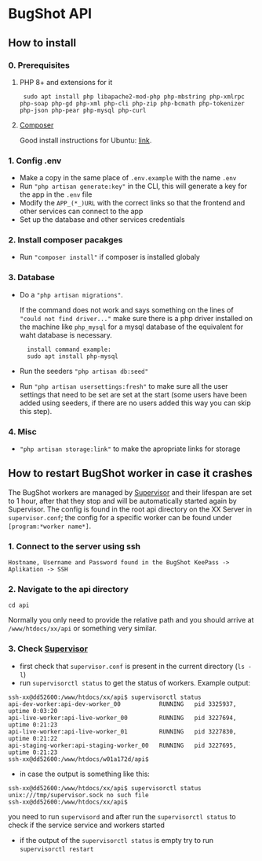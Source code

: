 # BugShot API

## How to install

### 0. Prerequisites

1. PHP 8+ and extensions for it

		sudo apt install php libapache2-mod-php php-mbstring php-xmlrpc php-soap php-gd php-xml php-cli php-zip php-bcmath php-tokenizer php-json php-pear php-mysql php-curl

2. [Composer](https://getcomposer.org/)

	Good install instructions for Ubuntu: [link](https://www.digitalocean.com/community/tutorials/how-to-install-composer-on-ubuntu-20-04-quickstart).

### 1. Config .env

- Make a copy in the same place of `.env.example` with the name `.env`
- Run `"php artisan generate:key"` in the CLI, this will generate a key for the app in the `.env` file
- Modify the `APP_(*_)URL` with the correct links so that the frontend and other services can connect to the app
- Set up the database and other services credentials

### 2. Install composer pacakges

- Run `"composer install"` if composer is installed globaly

### 3. Database

- Do a `"php artisan migrations"`. 

	If the command does not work and says something on the lines of `"could not find driver..."` make sure there is a php driver installed on the machine like `php_mysql` for a mysql database of the equivalent  for waht database is necessary. 

		install command example:
		sudo apt install php-mysql

- Run the seeders `"php artisan db:seed"`
- Run `"php artisan usersettings:fresh"` to make sure all the user settings that need to be set are set at the start (some users have been added using seeders, if there are no users added this way you can skip this step).

### 4. Misc

- `"php artisan storage:link"` to make the apropriate links for storage


## How to restart BugShot worker in case it crashes

The BugShot workers are managed by [Supervisor](http://supervisord.org/) and their lifespan are set to 1 hour, after that they stop and will be automatically started again by Supervisor. The config is found in the root api directory on the XX Server in `supervisor.conf`; the config for a specific worker can be found under `[program:*worker name*]`.

### 1. Connect to the server using ssh

    Hostname, Username and Password found in the BugShot KeePass -> Aplikation -> SSH

### 2. Navigate to the api directory

    cd api

Normally you only need to provide the relative path and you should arrive at `/www/htdocs/xx/api` or something very similar.

### 3. Check [Supervisor](http://supervisord.org/)

-   first check that `supervisor.conf` is present in the current directory (`ls -l`)
-   run `supervisorctl status` to get the status of workers. Example output:

```
ssh-xx@dd52600:/www/htdocs/xx/api$ supervisorctl status
api-dev-worker:api-dev-worker_00           RUNNING   pid 3325937, uptime 0:03:20
api-live-worker:api-live-worker_00         RUNNING   pid 3227694, uptime 0:21:23
api-live-worker:api-live-worker_01         RUNNING   pid 3227830, uptime 0:21:22
api-staging-worker:api-staging-worker_00   RUNNING   pid 3227695, uptime 0:21:23
ssh-xx@dd52600:/www/htdocs/w01a172d/api$
```

-   in case the output is something like this:

```
ssh-xx@dd52600:/www/htdocs/xx/api$ supervisorctl status
unix:///tmp/supervisor.sock no such file
ssh-xx@dd52600:/www/htdocs/xx/api$
```

you need to run `supervisord` and after run the `supervisorctl status` to check if the service service and workers started

-   if the output of the `supervisorctl status` is empty try to run `supervisorctl restart`
